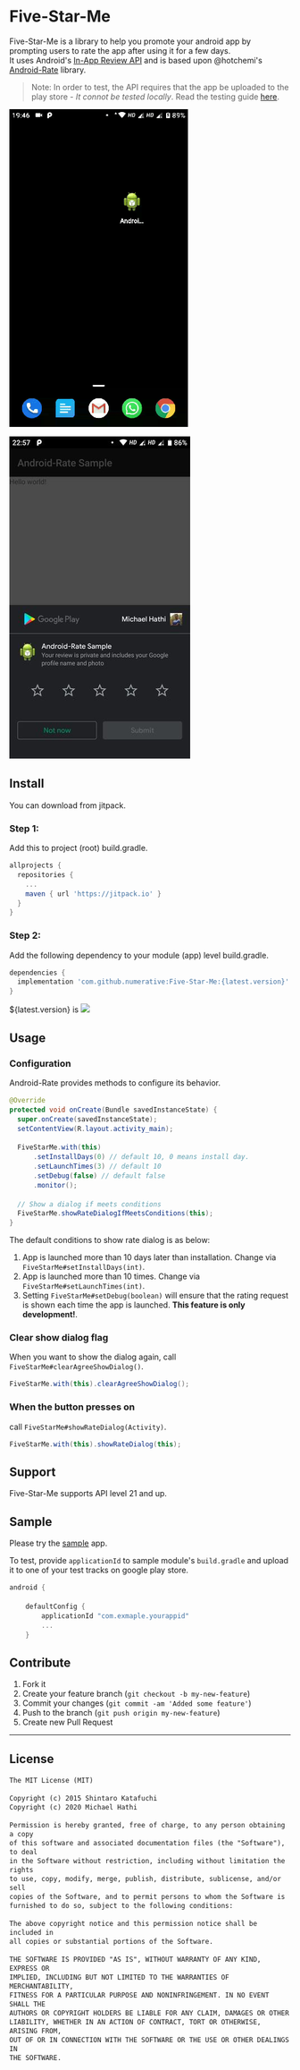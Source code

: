 Five-Star-Me
============

Five-Star-Me is a library to help you promote your android app by prompting users to rate the app after using it for a few days.<br>
It uses Android's [In-App Review API](https://developer.android.com/guide/playcore/in-app-review) and is based upon @hotchemi's [Android-Rate](https://github.com/hotchemi/Android-Rate) library.

>Note: In order to test, the API requires that the app be uploaded to the play store - *It connot be tested locally*. Read the testing guide [here](https://developer.android.com/guide/playcore/in-app-review/test).

![screen shot](screen-shot.gif)

![screen shot2](screen-shot2.jpg)

## Install

You can download from jitpack.

### Step 1: 
Add this to project (root) build.gradle.

```groovy
allprojects {
  repositories {
    ...
    maven { url 'https://jitpack.io' }
  }
}
```
### Step 2:
Add the following dependency to your module (app) level build.gradle.

```groovy
dependencies {
  implementation 'com.github.numerative:Five-Star-Me:{latest.version}'
}
```

${latest.version} is [![](https://jitpack.io/v/numerative/Five-Star-Me.svg)](https://jitpack.io/#numerative/Five-Star-Me)

## Usage

### Configuration

Android-Rate provides methods to configure its behavior.

```java
@Override
protected void onCreate(Bundle savedInstanceState) {
  super.onCreate(savedInstanceState);
  setContentView(R.layout.activity_main);

  FiveStarMe.with(this)
      .setInstallDays(0) // default 10, 0 means install day.
      .setLaunchTimes(3) // default 10
      .setDebug(false) // default false
      .monitor();

  // Show a dialog if meets conditions
  FiveStarMe.showRateDialogIfMeetsConditions(this);
}
```

The default conditions to show rate dialog is as below:

1. App is launched more than 10 days later than installation. Change via `FiveStarMe#setInstallDays(int)`.
2. App is launched more than 10 times. Change via `FiveStarMe#setLaunchTimes(int)`.
3. Setting `FiveStarMe#setDebug(boolean)` will ensure that the rating request is shown each time the app is launched. **This feature is only development!**.

### Clear show dialog flag

When you want to show the dialog again, call `FiveStarMe#clearAgreeShowDialog()`.

```java
FiveStarMe.with(this).clearAgreeShowDialog();
```

### When the button presses on

call `FiveStarMe#showRateDialog(Activity)`.

```java
FiveStarMe.with(this).showRateDialog(this);
```

## Support

Five-Star-Me supports API level 21 and up.

## Sample

Please try the [sample](https://github.com/numerative/Five-Star-Me/tree/master/sample) app. 

To test, provide `applicationId` to sample module's `build.gradle` and upload it to one of your test tracks on google play store.
```groovy
android {

    defaultConfig {
        applicationId "com.exmaple.yourappid"
        ...
    }
```

## Contribute

1. Fork it
2. Create your feature branch (`git checkout -b my-new-feature`)
3. Commit your changes (`git commit -am 'Added some feature'`)
4. Push to the branch (`git push origin my-new-feature`)
5. Create new Pull Request

<hr>

## License
```
The MIT License (MIT)

Copyright (c) 2015 Shintaro Katafuchi
Copyright (c) 2020 Michael Hathi

Permission is hereby granted, free of charge, to any person obtaining a copy
of this software and associated documentation files (the "Software"), to deal
in the Software without restriction, including without limitation the rights
to use, copy, modify, merge, publish, distribute, sublicense, and/or sell
copies of the Software, and to permit persons to whom the Software is
furnished to do so, subject to the following conditions:

The above copyright notice and this permission notice shall be included in
all copies or substantial portions of the Software.

THE SOFTWARE IS PROVIDED "AS IS", WITHOUT WARRANTY OF ANY KIND, EXPRESS OR
IMPLIED, INCLUDING BUT NOT LIMITED TO THE WARRANTIES OF MERCHANTABILITY,
FITNESS FOR A PARTICULAR PURPOSE AND NONINFRINGEMENT. IN NO EVENT SHALL THE
AUTHORS OR COPYRIGHT HOLDERS BE LIABLE FOR ANY CLAIM, DAMAGES OR OTHER
LIABILITY, WHETHER IN AN ACTION OF CONTRACT, TORT OR OTHERWISE, ARISING FROM,
OUT OF OR IN CONNECTION WITH THE SOFTWARE OR THE USE OR OTHER DEALINGS IN
THE SOFTWARE.
```